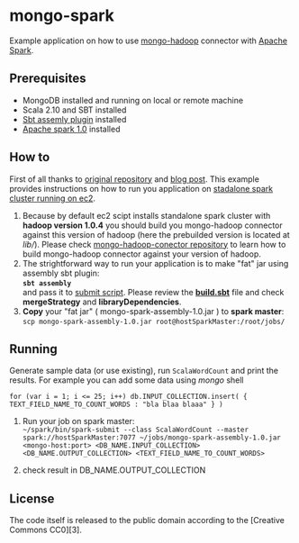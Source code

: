 mongo-spark
===========

Example application on how to use [mongo-hadoop][1] connector with [Apache Spark][2].

[1]: https://github.com/mongodb/mongo-hadoop
[2]: https://spark.incubator.apache.org/


Prerequisites
-------------

* MongoDB installed and running on local or remote machine
* Scala 2.10 and SBT installed
* [Sbt assemly plugin](https://github.com/sbt/sbt-assembly) installed
* [Apache spark 1.0](http://spark.apache.org/docs/1.0.0/index.html) installed

How to
-------

First of all thanks to [original repository](https://github.com/plaa/mongo-spark) and [blog post](http://codeforhire.com/2014/02/18/using-spark-with-mongodb/).
This example provides instructions on how to run you application on [stadalone spark cluster running on ec2](http://spark.apache.org/docs/1.0.0/ec2-scripts.html).  
1. Because by default ec2 scipt installs standalone spark cluster with **hadoop version 1.0.4** you should build you mongo-hadoop connector against this version of hadoop (here the prebuilded version is located at *lib/*). Please check [mongo-hadoop-conector repository](https://github.com/mongodb/mongo-hadoop) to learn how to build mongo-hadoop connector against your version of hadoop.  
2. The strightforward way to run your application is to make "fat" jar using assembly sbt plugin:  
    **`sbt assembly`**  
and pass it to [submit script](http://spark.apache.org/docs/latest/submitting-applications.html). Please review the **[build.sbt](https://github.com/dselivanov/mongo-spark/blob/master/build.sbt)** file and check **mergeStrategy** and **libraryDependencies**.  
3. **Copy** your "fat jar" ( mongo-spark-assembly-1.0.jar ) to **spark master**:  
 `scp mongo-spark-assembly-1.0.jar root@hostSparkMaster:/root/jobs/`

Running
-------

Generate sample data (or use existing), run `ScalaWordCount` and print the results. For example you can add some data using *mongo* shell

`for (var i = 1; i <= 25; i++) db.INPUT_COLLECTION.insert( { TEXT_FIELD_NAME_TO_COUNT_WORDS : "bla blaa blaaa" } )`
    
1. Run your job on spark master:  
  `~/spark/bin/spark-submit --class ScalaWordCount --master spark://hostSparkMaster:7077 ~/jobs/mongo-spark-assembly-1.0.jar <mongo-host:port> <DB_NAME.INPUT_COLLECTION> <DB_NAME.OUTPUT_COLLECTION> <TEXT_FIELD_NAME_TO_COUNT_WORDS>`  

1. check result in DB_NAME.OUTPUT_COLLECTION


License
-------

The code itself is released to the public domain according to the [Creative Commons CC0][3].
